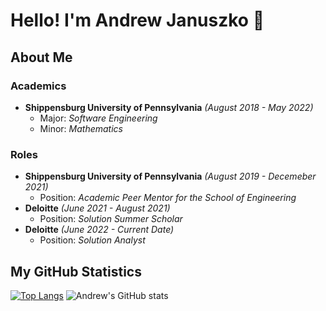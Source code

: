 # Hello! I'm Andrew Januszko 👋

## About Me

  ### Academics
  - **Shippensburg University of Pennsylvania** _(August 2018 - May 2022)_
    - Major: _Software Engineering_
    - Minor: _Mathematics_
    
  ### Roles
  - **Shippensburg University of Pennsylvania** _(August 2019 - Decemeber 2021)_
    - Position: _Academic Peer Mentor for the School of Engineering_
  - **Deloitte** _(June 2021 - August 2021)_
    - Position: _Solution Summer Scholar_
  - **Deloitte** _(June 2022 - Current Date)_
    - Position: _Solution Analyst_
    
## My GitHub Statistics

[![Top Langs](https://github-readme-stats.vercel.app/api/top-langs/?username=andrewjanuszko&langs_count=8&layout=compact)](https://github.com/andrewjanuszko)
![Andrew's GitHub stats](https://github-readme-stats.vercel.app/api?username=andrewjanuszko&show_icons=true?exclude)
